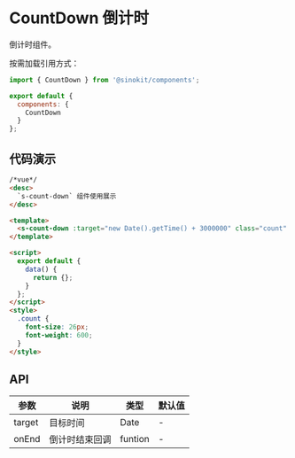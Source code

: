 # CountDown 倒计时

倒计时组件。

按需加载引用方式：

```javascript
import { CountDown } from '@sinokit/components';

export default {
  components: {
    CountDown
  }
};
```

## 代码演示

```html
/*vue*/
<desc>
  `s-count-down` 组件使用展示
</desc>

<template>
  <s-count-down :target="new Date().getTime() + 3000000" class="count" />
</template>

<script>
  export default {
    data() {
      return {};
    }
  };
</script>
<style>
  .count {
    font-size: 26px;
    font-weight: 600;
  }
</style>
```

## API

| 参数   | 说明           | 类型    | 默认值 |
| ------ | -------------- | ------- | ------ |
| target | 目标时间       | Date    | -      |
| onEnd  | 倒计时结束回调 | funtion | -      |
